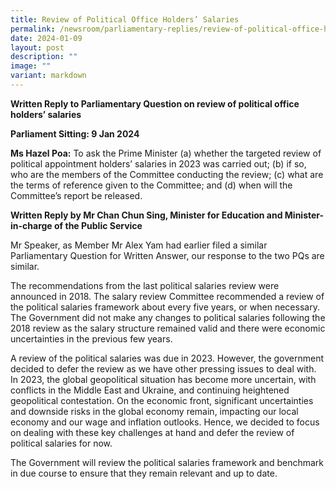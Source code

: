 ```yaml
---
title: Review of Political Office Holders’ Salaries
permalink: /newsroom/parliamentary-replies/review-of-political-office-holders-salaries/
date: 2024-01-09
layout: post
description: ""
image: ""
variant: markdown
---
```

**Written Reply to Parliamentary Question on review of political office holders’ salaries**

**Parliament Sitting: 9 Jan 2024**

**Ms Hazel Poa:** To ask the Prime Minister (a) whether the targeted review of political appointment holders’ salaries in 2023 was carried out; (b) if so, who are the members of the Committee conducting the review; (c) what are the terms of reference given to the Committee; and (d) when will the Committee’s report be released.

**Written Reply by Mr Chan Chun Sing, Minister for Education and Minister-in-charge of the Public Service**

Mr Speaker, as Member Mr Alex Yam had earlier filed a similar Parliamentary Question for Written Answer, our response to the two PQs are similar. 

The recommendations from the last political salaries review were announced in 2018. The salary review Committee recommended a review of the political salaries framework about every five years, or when necessary. The Government did not make any changes to political salaries following the 2018 review as the salary structure remained valid and there were economic uncertainties in the previous few years.

A review of the political salaries was due in 2023. However, the government decided to defer the review as we have other pressing issues to deal with. In 2023, the global geopolitical situation has become more uncertain, with conflicts in the Middle East and Ukraine, and continuing heightened geopolitical contestation. On the economic front, significant uncertainties and downside risks in the global economy remain, impacting our local economy and our wage and inflation outlooks. Hence, we decided to focus on dealing with these key challenges at hand and defer the review of political salaries for now.

The Government will review the political salaries framework and benchmark in due course to ensure that they remain relevant and up to date.